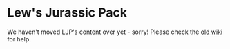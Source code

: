 # Lew&apos;s Jurassic Pack

We haven't moved LJP's content over yet - sorry! Please check the <a href="https://wiki-old.lewmc.net">old wiki</a> for help.